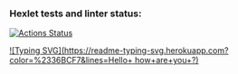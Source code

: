 ### Hexlet tests and linter status:
[![Actions Status](https://github.com/Deniskakaka/fullstack-javascript-project-44/workflows/hexlet-check/badge.svg)](https://github.com/Deniskakaka/fullstack-javascript-project-44/actions)

  [![Typing SVG](https://readme-typing-svg.herokuapp.com?color=%2336BCF7&lines=Hello+ how+are+you+?)](https://git.io/typing-svg)

